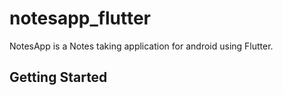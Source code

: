 # notesapp_flutter

NotesApp is a Notes taking application for android using Flutter.

## Getting Started

